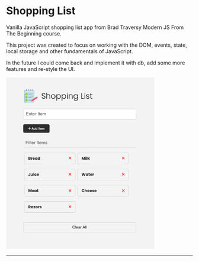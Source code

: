 # Shopping List

Vanilla JavaScript shopping list app from Brad Traversy Modern JS From The Beginning course.

This project was created to focus on working with the DOM, events, state, local storage and other fundamentals of JavaScript.

In the future I could come back and implement it with db, add some more features and re-style the UI.

<img src="images/screen.png" width="400">

---
